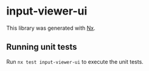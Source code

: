 # input-viewer-ui

This library was generated with [Nx](https://nx.dev).

## Running unit tests

Run `nx test input-viewer-ui` to execute the unit tests.
